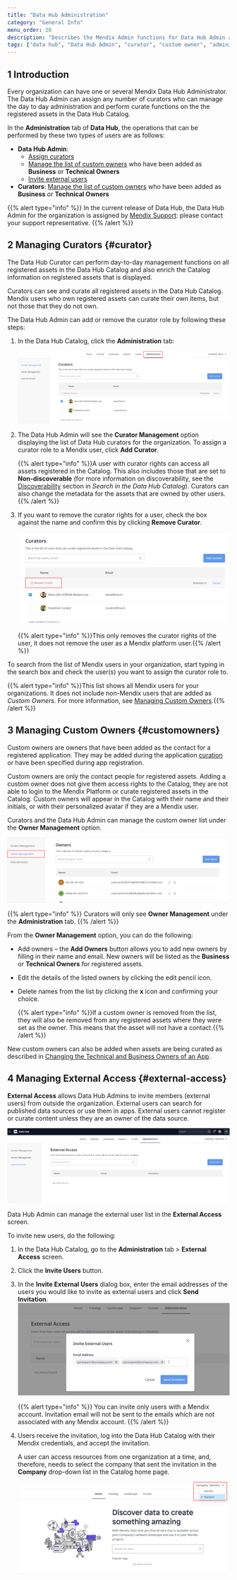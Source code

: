 ```yaml
---
title: "Data Hub Administration"
category: "General Info"
menu_order: 20
description: "Describes the Mendix Admin functions for Data Hub Admin and curators."
tags: ["data hub", "Data Hub Admin", "curator", "custom owner", "administration"]
---
```


## 1 Introduction

Every organization can have one or several Mendix Data Hub Administrator. The Data Hub Admin can assign any number of curators who can manage the day to day administration and perform curate functions on the the registered assets in the Data Hub Catalog.

In the **Administration** tab of **Data Hub**, the operations that can be performed by these two types of users are as follows:

* **Data Hub Admin**:
  * [Assign curators](#curator)
  * [Manage the list of custom owners](#customowners) who have been added as **Business** or **Technical Owners**
  * [Invite external users](#external-access)
* **Curators**:
  [Manage the list of custom owners](#customowners) who have been added as **Business** or **Technical Owners**

{{% alert type="info" %}}
In the current release of Data Hub, the Data Hub Admin for the organization is assigned by [Mendix Support](https://support.mendix.com/hc/en-us): please contact your support representative.
{{% /alert %}}

## 2 Managing Curators {#curator}

The Data Hub Curator can perform day-to-day management functions on all registered assets in the Data Hub Catalog and also enrich the Catalog information on registered assets that is displayed.

Curators can see and curate all registered assets in the Data Hub Catalog. Mendix users who own registered assets can curate their own items, but not those that they do not own.

The Data Hub Admin can add or remove the curator role by following these steps:

1. In the Data Hub Catalog, click the **Administration** tab:

	![Administration](attachments/data-hub-admin/AdministrationTab.png)

2. The Data Hub Admin will see the **Curator Management** option displaying  the list of Data Hub curators for the organization. To assign a curator role to a Mendix user, click **Add Curator**.

    {{% alert type="info" %}}A user with curator rights can access all assets registered in the Catalog. This also includes those that are set to **Non-discoverable** (for more information on discoverability, see the [Discoverability](/data-hub/data-hub-catalog/search#discoverability-metadata) section in *Search in the Data Hub Catalog*). Curators can also change the metadata for the assets that are owned by other users. {{% /alert %}}
   
3. If you want to remove the curator rights for a user, check the box against the name and confirm this by clicking **Remove Curator**.

	![Remove Curator](attachments/data-hub-admin/remove_curator.PNG)
   
    {{% alert type="info" %}}This only removes the curator rights of the user, it does not remove the user as a Mendix platform user.{{% /alert %}}

To search from the list of Mendix users in your organization, start typing in the search box and check the user(s) you want to assign the curator role to.

{{% alert type="info" %}}This list shows all Mendix users for your organizations. It does not include non-Mendix users that are added as *Custom Owners*. For more information, see [Managing Custom Owners](#customowners).{{% /alert %}}

## 3 Managing Custom Owners {#customowners}

Custom owners are owners that have been added as the contact for a registered application. They may be added during the application [curation](/data-hub/data-hub-catalog/curate#custom-owner) or have been specified during app registration.

Custom owners are only the contact people for registered assets. Adding a custom owner does not give them access rights to the Catalog, they are not able to login to the Mendix Platform or curate registered assets in the Catalog. Custom owners will appear in the Catalog with their name and their initials, or with their personalized avatar if they are a Mendix user.

Curators and the Data Hub Admin can manage the custom owner list under the **Owner Management** option.

![Remove Curator](attachments/data-hub-admin/OwnerManagement.PNG)

{{% alert type="info" %}}
Curators will only see **Owner Management** under the **Administration** tab.
{{% /alert %}}

From the **Owner Management** option, you can do the following:

* Add owners – the **Add Owners** button allows you to add new owners by filling in their name and email. New owners will be listed as the **Business** or **Technical Owners** for registered assets.

* Edit the details of the listed owners by clicking the edit pencil icon.
* Delete names from the list by clicking the **x** icon and confirming your choice.

	{{% alert type="info" %}}If a custom owner is removed from the list, they will also be removed from any registered assets where they were set as the owner. This means that the asset will not have a contact.{{% /alert %}}

New custom owners can also be added when assets are being curated as described in [Changing the Technical and Business Owners of an App](/data-hub/data-hub-catalog/curate#custom-owner).

## 4 Managing External Access {#external-access}

**External Access** allows Data Hub Admins to invite members (external users) from outside the organization. External users can search for published data sources or use them in apps. External users cannot register or curate content unless they are an owner of the data source.

![External Access](attachments/data-hub-admin/ExternalAccessOverview.PNG)

Data Hub Admin can manage the external user list in the **External Access** screen. 

To invite new users, do the following:

1. In the Data Hub Catalog, go to the **Administration** tab > **External Access** screen.

2. Click the **Invite Users** button.

3. In the **Invite External Users** dialog box, enter the email addresses of the users you would like to invite as external users and click **Send Invitation**.     ![External Access](attachments/data-hub-admin/InviteExternalUser.PNG)

    {{% alert type="info" %}} You can invite only users with a Mendix account. Invitation email will not be sent to the emails which are not associated with any Mendix account. {{% /alert %}}

4. Users receive the invitation, log into the Data Hub Catalog with their Mendix credentials, and accept the invitation.

    A user can access resources from one organization at a time, and, therefore, needs to select the company that sent the invitation in the **Company** drop-down list in the Catalog home page.

	![company selector](attachments/data-hub-admin/company_selector.png)

   
